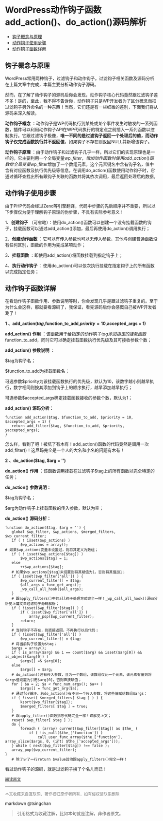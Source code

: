 WordPress动作钩子函数add\_action()、do\_action()源码解析
===========================================================



- [钩子概念与原理](#钩子概念与原理)
- [动作钩子使用步骤](#动作钩子使用步骤)
- [动作钩子函数详解](#动作钩子函数详解)


## 钩子概念与原理

WordPress常用两种钩子，过滤钩子和动作钩子。过滤钩子相关函数及源码分析在上篇文章中完成，本篇主要分析动作钩子源码。



然而，在了解了动作钩子的源码后你会发现，动作钩子核心代码竟然跟过滤钩子差不多！是的，至此，我不得不告诉你，动作钩子只是WP开发者为了区分概念而把过滤钩子另外命名的一种东西！当然，它们还是有一些细微的差别，下面我们将从源码来深入解读。



**动作钩子概念** ：动作钩子是WP代码执行到某处或某个事件发生时触发的一系列函数，插件可以利用动作钩子API在WP代码执行的特定点之前插入一系列函数以控制执行。它跟过滤钩子极像，**唯一不同的是过滤钩子返回一个处理后的值，而动作钩子仅完成函数执行并不返回值**，如果钩子不存在则返回NULL并新增该钩子。



**动作钩子原理** ：由于动作钩子和过滤钩子几乎一样，所以它们的实现原理也是一样的。它主要利用一个全局变量$wp\_filter，增加动作函数时使用add\_action()函数给全局变量$wp\_filter增加了一个数组元素，这个元素键名中含有钩子名，值中含有对应函数及执行优先级等信息，在调用do\_action()函数使用动作钩子时，它通过循环查找出所有跟钩子关联的函数并将其依次调用，最后返回处理后的数据。



## 动作钩子使用步骤


由于PHP代码会经过Zend等引擎翻译，代码中步骤的先后顺序并不重要，所以以下步骤仅为便于理解钩子原理的伪步骤，不具有实际参考意义！

1、**创建钩子** （可省略）：使用do\_action()函数可以创建一个没有挂载函数的钩子，挂载函数可以通过add\_action()添加，最后再使用do\_action()调用执行；

2、**创建动作函数** ：它可以有传入参数也可以无传入参数，其他与创建普通函数没有任何区别，函数的作用为完成某项动作；

3、**挂载函数** ：即使用add\_action()将函数挂载到指定钩子上；

4、**执行动作钩子** ：使用do\_action()可以依次执行挂载在指定钩子上的所有函数以完成指定任务；



## 动作钩子函数详解


在看动作钩子函数作用、参数说明等时，你会发现几乎是跟过滤钩子重复的。至于为什么会这样，那就要看源码了，我保证，看完源码后你会感慨自己被WP开发者涮了！

**1** **、add\_action($tag,$function\_to\_add,$priority = 10,$accepted\_args = 1)**

**add\_action()** **作用** ：该函数用于给指定的动作钩子$tag添加指定的挂载函数$function\_to\_add，同时它可以确定挂载函数执行优先级及其可接收参数个数；

**add\_action()** **参数说明** ：

$tag为钩子名；

$function\_to\_add为挂载函数名；

可选参数$priority为该挂载函数执行的优先级，默认为10，该数字越小则越早执行，数字相同则按其添加到钩子上的顺序执行，越早添加越早执行；

可选参数$accepted\_args确定挂载函数接收的参数个数，默认为1；

**add\_action()** **源码分析：**

 ```
function add_action($tag, $function_to_add, $priority = 10, $accepted_args = 1) {
    return add_filter($tag, $function_to_add, $priority, $accepted_args);
}

```


怎么样，看到了吧！被坑了有木有！add\_action()函数的代码竟然是调用一次add\_filter()！这尼玛完全是一个人的大名和小名的问题有木有！


**2** **、do\_action($tag, $arg = '')**

**do\_action()** **作用** ：该函数调用挂载在过滤钩子$tag上的所有函数以完全特定的任务；

**do\_action()** **参数说明：**

$tag为钩子名；

$arg为动作钩子上挂载函数的传入参数，默认为空；

**do\_action()** **源码分析：**

 ```
function do_action($tag, $arg = '') {
    global $wp_filter, $wp_actions, $merged_filters, $wp_current_filter;
    if ( ! isset($wp_actions) )
        $wp_actions = array();
# 如果$wp_actions变量未设置过，则将其定义为数组；
    if ( ! isset($wp_actions[$tag]) )
        $wp_actions[$tag] = 1;
    else
        ++$wp_actions[$tag];
    # 如果$wp_actions[$tag]未设置则将其赋值为1，否则将其值加1；
    if ( isset($wp_filter['all']) ) {
        $wp_current_filter[] = $tag;
        $all_args = func_get_args();
        _wp_call_all_hook($all_args);
    }
    # 跟apply_filters()中的all钩子处理方式完全一样！_wp_call_all_hook()源码分析见上篇文章过滤钩子源码解析；
    if ( !isset($wp_filter[$tag]) ) {
        if ( isset($wp_filter['all']) )
            array_pop($wp_current_filter);
        return;
    }
    # 当前钩子不存在，则直接返回，不再执行以后代码；
    if ( !isset($wp_filter['all']) )
        $wp_current_filter[] = $tag;
    # 将当前钩子设置为$tag；
    $args = array();
    if ( is_array($arg) && 1 == count($arg) && isset($arg[0]) && is_object($arg[0]) )
        $args[] =& $arg[0];
    else
        $args[] = $arg;
    # do_action()若有传入参数，且为一个数组，该数组仅此一个元素，该元素有值则将$args值设置为引用$arg[0]，否则直接赋值；
    for ( $a = 2; $a < func_num_args(); $a++ )
        $args[] = func_get_arg($a);
    # 通过for循环，若do_action()有不只一个传入参数，将这些值赋给数组$args；
    if ( !isset( $merged_filters[ $tag ] ) ) {
        ksort($wp_filter[$tag]);
        $merged_filters[ $tag ] = true;
    }
    # 跟apply_filter()函数排序代码完全一样！详解见上文；
    reset( $wp_filter[ $tag ] );
    do {
        foreach ( (array) current($wp_filter[$tag]) as $the_ )
            if ( !is_null($the_['function']) )
                call_user_func_array($the_['function'], array_slice($args, 0, (int) $the_['accepted_args']));
    } while ( next($wp_filter[$tag]) !== false );
    array_pop($wp_current_filter);
}
    # 除了少了一行return $value其他跟apply_filters()完全一样！

```

看过动作钩子的源码，就是过滤钩子换了个名儿而已！

<font size=2 color=grey>[阅读原文](https://www.cnblogs.com/huangcong/p/4773993.html)</font>


----
<font size=2 color='grey'>本文收藏来自互联网，著作权归原作者所有，如有侵权请联系删除</font>

markdown @tsingchan 

> 引用格式为收藏注解，比如本句就是注解，非作者原文。
